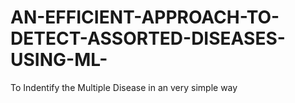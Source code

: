 # AN-EFFICIENT-APPROACH-TO-DETECT-ASSORTED-DISEASES-USING-ML-
To Indentify the Multiple Disease in an very simple way 
